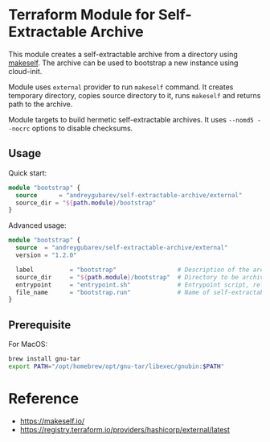 # Terraform Module for Self-Extractable Archive

This module creates a self-extractable archive from a directory using [makeself](https://makeself.io/). The archive can be used to bootstrap a new instance using cloud-init.

Module uses `external` provider to run `makeself` command. It creates temporary directory, copies source directory to it, runs `makeself` and returns path to the archive.

Module targets to build hermetic self-extractable archives. It uses `--nomd5 --nocrc` options to disable checksums.

## Usage

Quick start:

```terraform
module "bootstrap" {
  source      = "andreygubarev/self-extractable-archive/external"
  source_dir = "${path.module}/bootstrap"
}
```

Advanced usage:

```terraform
module "bootstrap" {
  source  = "andreygubarev/self-extractable-archive/external"
  version = "1.2.0"

  label          = "bootstrap"                 # Description of the archive
  source_dir     = "${path.module}/bootstrap"  # Directory to be archived
  entrypoint     = "entrypoint.sh"             # Entrypoint script, relative to source_dir, defaults to "entrypoint.sh"
  file_name      = "bootstrap.run"             # Name of self-extractable archive
}
```

## Prerequisite

For MacOS:
```bash
brew install gnu-tar
export PATH="/opt/homebrew/opt/gnu-tar/libexec/gnubin:$PATH"
```



# Reference

- https://makeself.io/
- https://registry.terraform.io/providers/hashicorp/external/latest
